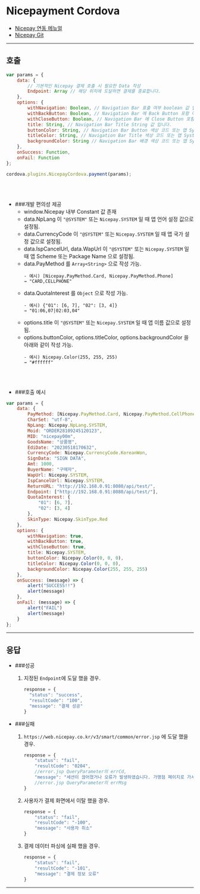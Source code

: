 # Nicepayment Cordova

- [Nicepay 연동 메뉴얼](https://developers.nicepay.co.kr/index.php)
- [Nicepay Git](https://github.com/nicepayments/nicepay-manual)

<hr>

## 호출
```javascript
var params = {
    data: {
        // 기본적인 Nicepay 결제 호출 시 필요한 Data 작성
        Endpoint: Array // 해당 위치에 도달하면 결제를 종료합니다.
    },
    options: {
        withNavigation: Boolean, // Navigation Bar 표출 여부 boolean 값 입니다.
        withBackButton: Boolean, // Navigation Bar 에 Back Button 포함 여부 boolean 값 입니다.
        withCloseButton: Boolean, // Navigation Bar 에 Close Button 포함 여부 boolean 값 입니다.
        title: String, // Navigation Bar Title String 값 입니다.
        buttonColor: String, // Navigation Bar Button 색상 코드 또는 앱 System Color 명 String 값 입니다.
        titleColor: String, // Navigation Bar Title 색상 코드 또는 앱 System Color 명 String 값 입니다.
        backgroundColor: String // Navigation Bar 배경 색상 코드 또는 앱 System Color 명 String 값 입니다.
    },
    onSuccess: Function,
    onFail: Function
};

cordova.plugins.NicepayCordova.payment(params);
```

<br><br>

- ###개발 편의성 제공
  - window.Nicepay 내부 Constant 값 존재
  - data.NpLang 이 `"@SYSTEM"` 또는 `Nicepay.SYSTEM` 일 때 앱 언어 설정 값으로 설정됨.
  - data.CurrencyCode 이 `"@SYSTEM"` 또는 `Nicepay.SYSTEM` 일 때 앱 국가 설정 값으로 설정됨.
  - data.IspCancelUrl, data.WapUrl 이 `"@SYSTEM"` 또는 `Nicepay.SYSTEM` 일 때 앱 Scheme 또는 Package Name 으로 설정됨.
  - data.PayMethod 를 `Array<String>` 으로 작성 가능.
    ```
    - 예시) [Nicepay.PayMethod.Card, Nicepay.PayMethod.Phone]
    → "CARD,CELLPHONE"
    ```
  - data.QuotaInterest 를 `Object` 으로 작성 가능.
    ```
    - 예시) {"01": [6, 7], "02": [3, 4]}
    → "01:06,07|02:03,04"
    ```
  - options.title 이 `"@SYSTEM"` 또는 `Nicepay.SYSTEM` 일 때 앱 이름 값으로 설정됨.
  - options.buttonColor, options.titleColor, options.backgroundColor 을 아래와 같이 작성 가능.
    ```
    - 예시) Nicepay.Color(255, 255, 255)
    → "#ffffff"
    ```

<br><br>

- ###호출 예시
```javascript
var params = {
    data: {
        PayMethod: [Nicepay.PayMethod.Card, Nicepay.PayMethod.CellPhone],
        CharSet: "utf-8",
        NpLang: Nicepay.NpLang.SYSTEM,
        Moid: "ORDER28109245120123",
        MID: "nicepay00m",
        GoodsName: "상품명",
        EdiDate: "20230518170632",
        CurrencyCode: Nicepay.CurrencyCode.KoreanWon,
        SignData: "SIGN DATA",
        Amt: 1000,
        BuyerName: "구매자",
        WapUrl: Nicepay.SYSTEM,
        IspCancelUrl: Nicepay.SYSTEM,
        ReturnURL: "http://192.168.0.91:8080/api/test/",
        Endpoint: ["http://192.168.0.91:8080/api/test/"],
        QuotaInterest: {
            "01": [6, 7],
            "02": [3, 4]
        },
        SkinType: Nicepay.SkinType.Red
    },
    options: {
        withNavigation: true,
        withBackButton: true,
        withCloseButton: true,
        title: Nicepay.SYSTEM,
        buttonColor: Nicepay.Color(0, 0, 0),
        titleColor: Nicepay.Color(0, 0, 0),
        backgroundColor: Nicepay.Color(255, 255, 255)
    },
    onSuccess: (message) => {
        alert("SUCCESS!!")
        alert(message)
    },
    onFail: (message) => {
        alert("FAIL")
        alert(message)
    }
};
```
<hr>

## 응답

- ###성공

    1. 지정된 `Endpoint`에 도달 했을 경우.
        ```javascript
       response = {
          "status": "success",
          "resultCode": "100",
          "message": "결제 성공"
       }
       ```
- ###실패

    1. `https://web.nicepay.co.kr/v3/smart/common/error.jsp` 에 도달 했을 경우.
  
        ```javascript
       response = {
            "status": "fail",
            "resultCode": "0204",
            //error.jsp QueryParameter의 errCd,
            "message": "세션이 끊어졌거나 오류가 발생하였습니다. 가맹점 페이지로 가서 다시 결제하여 주십시요." 
            //error.jsp QueryParameter의 errMsg
       }
       ```
       
    2. 사용자가 결제 화면에서 이탈 했을 경우.
  
        ```javascript
       response = {
            "status": "fail",
            "resultCode": "-100",
            "message": "사용자 취소"
       }
       ```
       
    3. 결제 데이터 파싱에 실패 했을 경우.
  
        ```javascript
       response = {
            "status": "fail",
            "resultCode": "-101",
            "message": "결제 정보 오류"
       }
       ```
<hr>
